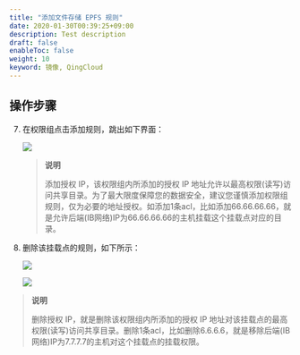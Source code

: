 ```yaml
---
title: "添加文件存储 EPFS 规则"
date: 2020-01-30T00:39:25+09:00
description: Test description
draft: false
enableToc: false
weight: 10
keyword: 镜像, QingCloud
---
```


## 操作步骤

7. 在权限组点击添加规则，跳出如下界面：

   ![](../_images/efps7.png)

   > **说明**
   >
   > 添加授权 IP，该权限组内所添加的授权 IP 地址允许以最高权限(读写)访问共享目录。为了最大限度保障您的数据安全，建议您谨慎添加权限组规则，仅为必要的地址授权。如添加1条acl，比如添加66.66.66.66，就是允许后端(IB网络)IP为66.66.66.66的主机挂载这个挂载点对应的目录。

8. 删除该挂载点的规则，如下所示：

   ![](../_images/efps8.png)

   ![](../_images/efps9.png)

> **说明**
>
> 删除授权 IP，就是删除该权限组内所添加的授权 IP 地址对该挂载点的最高权限(读写)访问共享目录。删除1条acl，比如删除6.6.6.6，就是移除后端(IB网络)IP为7.7.7.7的主机对这个挂载点的挂载权限。

